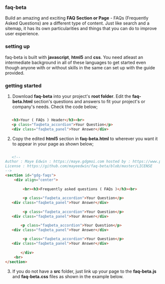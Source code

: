 ### faq-beta
Build an amazing and exciting **FAQ Section or Page** - FAQs (Frequently Asked Questions) are a different type of content. Just like search and a sitemap, it has its own particularities and things that you can do to improve user experience.
### setting up
faq-beta is built with **javascript**, **html5** and **css**. You need atleast an intermediate background in all of these languages to get started even though anyone with or without skills in the same can set up with the guide provided.
### getting started
1. Download **faq-beta** into your project's **root folder**. Edit the **faq-beta.html** section's questions and answers to fit your project's or company's needs. Check the code below;
```html

   <h3>Your ( FAQs ) Header</h3><br>
   <p class="faqbeta_accordion">Your Question</p>
   <div class="faqbeta_panel">Your Answer</div>

```
2. Copy the edited **html5** section in **faq-beta.html** to wherever you want it to appear in your page as shown below;
```html

   <!--
Author : Maye Edwin : https://maye.gdgmoi.com hosted by : https://www.pwafire.org
License : https://github.com/mayeedwin/faq-beta/blob/master/LICENSE
-->
<section id="gdg-faqs">
    <div align="center">
   
        <br><h3>Frequently asked questions ( FAQs )</h3><br>
 
        <p class="faqbeta_accordion">Your Question</p>
   <div class="faqbeta_panel">Your Answer</div>
   
        <p class="faqbeta_accordion">Your Question</p>
   <div class="faqbeta_panel">Your Answer</div>

       <p class="faqbeta_accordion">Your Question</p>
   <div class="faqbeta_panel">Your Answer</div>
   
        <p class="faqbeta_accordion">Your Question</p>
   <div class="faqbeta_panel">Your Answer</div>
   
       </div>
    <br>
</section>

```
3. If you do not have a **src** folder, just link up your page to the **faq-beta.js** and **faq-beta.css** files as shown in the example below.
